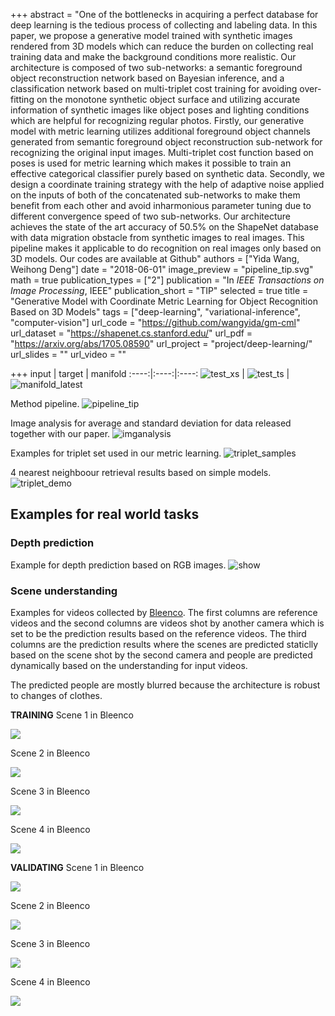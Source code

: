 +++
abstract = "One of the bottlenecks in acquiring a perfect database for deep learning is the tedious process of collecting and labeling data. In this paper, we propose a generative model trained with synthetic images rendered from 3D models which can reduce the burden on collecting real training data and make the background conditions more realistic. Our architecture is composed of two sub-networks: a semantic foreground object reconstruction network based on Bayesian inference, and a classification network based on multi-triplet cost training for avoiding over-fitting on the monotone synthetic object surface and utilizing accurate information of synthetic images like object poses and lighting conditions which are helpful for recognizing regular photos. Firstly, our generative model with metric learning utilizes additional foreground object channels generated from semantic foreground object reconstruction sub-network for recognizing the original input images. Multi-triplet cost function based on poses is used for metric learning which makes it possible to train an effective categorical classifier purely based on synthetic data. Secondly, we design a coordinate training strategy with the help of adaptive noise applied on the inputs of both of the concatenated sub-networks to make them benefit from each other and avoid inharmonious parameter tuning due to different convergence speed of two sub-networks. Our architecture achieves the state of the art accuracy of 50.5% on the ShapeNet database with data migration obstacle from synthetic images to real images. This pipeline makes it applicable to do recognition on real images only based on 3D models. Our codes are available at Github"
authors = ["Yida Wang, Weihong Deng"]
date = "2018-06-01"
image_preview = "pipeline_tip.svg"
math = true
publication_types = ["2"]
publication = "In *IEEE Transactions on Image Processing*, IEEE"
publication_short = "TIP"
selected = true
title = "Generative Model with Coordinate Metric Learning for Object Recognition Based on 3D Models"
tags = ["deep-learning", "variational-inference", "computer-vision"]
url_code = "https://github.com/wangyida/gm-cml"
url_dataset = "https://shapenet.cs.stanford.edu/"
url_pdf = "https://arxiv.org/abs/1705.08590"
url_project = "project/deep-learning/"
url_slides = ""
url_video = ""

+++
input | target | manifold 
:----:|:----:|:----: 
![test_xs](/img/test_xs.png) | ![test_ts](/img/test_ts.png) | ![manifold_latest](/img/manifold_latest.png) 

Method pipeline.
![pipeline_tip](/img/pipeline_tip.png)

Image analysis for average and standard deviation for data released together with our paper.
![imganalysis](/img/imganalysis.svg)

Examples for triplet set used in our metric learning.
![triplet_samples](/img/triplet_samples.svg)

4 nearest neighboour retrieval results based on simple models.
![triplet_demo](/img/publication/tip/tip_triplet.gif)

## Examples for real world tasks

### Depth prediction
Example for depth prediction based on RGB images.
![show](/img/show.gif)

### Scene understanding 
Examples for videos collected by [Bleenco](https://bleenco.com/).
The first columns are reference videos and the second columns are videos shot by another camera which is set to be the prediction results based on the reference videos.
The third columns are the prediction results where the scenes are predicted staticlly based on the scene shot by the second camera and people are predicted dynamically based on the understanding for input videos.

The predicted people are mostly blurred because the architecture is robust to changes of clothes.

**TRAINING**
Scene 1 in Bleenco

![](/img/bleenco_scene_1_train.gif)

Scene 2 in Bleenco

![](/img/bleenco_scene_2_train.gif)

Scene 3 in Bleenco

![](/img/bleenco_scene_3_train.gif)

Scene 4 in Bleenco

![](/img/bleenco_scene_4_train.gif)

**VALIDATING**
Scene 1 in Bleenco

![](/img/bleenco_scene_1_valid.gif)

Scene 2 in Bleenco

![](/img/bleenco_scene_2_valid.gif)

Scene 3 in Bleenco

![](/img/bleenco_scene_3_valid.gif)

Scene 4 in Bleenco

![](/img/bleenco_scene_4_valid.gif)

